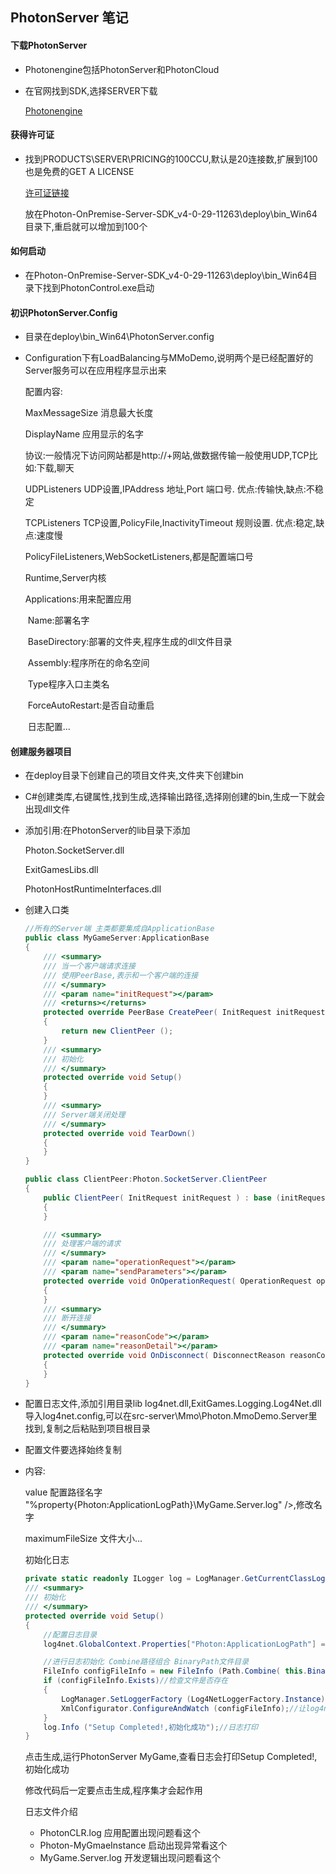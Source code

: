 ## PhotonServer 笔记

#### 下载PhotonServer

- Photonengine包括PhotonServer和PhotonCloud

- 在官网找到SDK,选择SERVER下载

   [Photonengine](https://www.photonengine.com/zh-CN/sdks#server-sdkserverserver)

#### 获得许可证

- 找到PRODUCTS\SERVER\PRICING的100CCU,默认是20连接数,扩展到100也是免费的GET A LICENSE

  [许可证链接](https://www.photonengine.com/zh-CN/Server/Pricing)
  
  放在Photon-OnPremise-Server-SDK_v4-0-29-11263\deploy\bin_Win64目录下,重启就可以增加到100个

#### 如何启动

- 在Photon-OnPremise-Server-SDK_v4-0-29-11263\deploy\bin_Win64目录下找到PhotonControl.exe启动

#### 初识PhotonServer.Config

- 目录在deploy\bin_Win64\PhotonServer.config

- Configuration下有LoadBalancing与MMoDemo,说明两个是已经配置好的Server服务可以在应用程序显示出来

  配置内容:

  

  MaxMessageSize 消息最大长度

  DisplayName 应用显示的名字

  

  协议:一般情况下访问网站都是http://+网站,做数据传输一般使用UDP,TCP比如:下载,聊天

  UDPListeners UDP设置,IPAddress 地址,Port 端口号. 优点:传输快,缺点:不稳定

  TCPListeners TCP设置,PolicyFile,InactivityTimeout 规则设置. 优点:稳定,缺点:速度慢

  PolicyFileListeners,WebSocketListeners,都是配置端口号

  

  Runtime,Server内核

  

  Applications:用来配置应用

  ​	Name:部署名字

  ​	BaseDirectory:部署的文件夹,程序生成的dll文件目录

  ​	Assembly:程序所在的命名空间

  ​	Type程序入口主类名

  ​	ForceAutoRestart:是否自动重启

  ​	日志配置...

#### 创建服务器项目

- 在deploy目录下创建自己的项目文件夹,文件夹下创建bin

- C#创建类库,右键属性,找到生成,选择输出路径,选择刚创建的bin,生成一下就会出现dll文件

- 添加引用:在PhotonServer的lib目录下添加

  Photon.SocketServer.dll

  ExitGamesLibs.dll

  PhotonHostRuntimeInterfaces.dll

- 创建入口类

  ```c#
  //所有的Server端 主类都要集成自ApplicationBase
  public class MyGameServer:ApplicationBase
  {
      /// <summary>
      /// 当一个客户端请求连接
      /// 使用PeerBase,表示和一个客户端的连接
      /// </summary>
      /// <param name="initRequest"></param>
      /// <returns></returns>
      protected override PeerBase CreatePeer( InitRequest initRequest )
      {
          return new ClientPeer ();
      }
      /// <summary>
      /// 初始化
      /// </summary>
      protected override void Setup()
      {
      }
      /// <summary>
      /// Server端关闭处理
      /// </summary>
      protected override void TearDown()
      {
      }
  }
  ```

  ```csharp
  public class ClientPeer:Photon.SocketServer.ClientPeer
  {
      public ClientPeer( InitRequest initRequest ) : base (initRequest)
      {
      }
  
      /// <summary>
      /// 处理客户端的请求
      /// </summary>
      /// <param name="operationRequest"></param>
      /// <param name="sendParameters"></param>
      protected override void OnOperationRequest( OperationRequest operationRequest, SendParameters sendParameters )
      {
      }
      /// <summary>
      /// 断开连接
      /// </summary>
      /// <param name="reasonCode"></param>
      /// <param name="reasonDetail"></param>
      protected override void OnDisconnect( DisconnectReason reasonCode, string reasonDetail )
      {
      }
  }
  ```


- 配置日志文件,添加引用目录lib log4net.dll,ExitGames.Logging.Log4Net.dll导入log4net.config,可以在src-server\Mmo\Photon.MmoDemo.Server里找到,复制之后粘贴到项目根目录

- 配置文件要选择始终复制

- 内容:

  value 配置路径名字 "%property{Photon:ApplicationLogPath}\\MyGame.Server.log" />,修改名字

  maximumFileSize 文件大小...

  初始化日志

  ```c#
  private static readonly ILogger log = LogManager.GetCurrentClassLogger ();
  /// <summary>
  /// 初始化
  /// </summary>
  protected override void Setup()
  {
      //配置日志目录
      log4net.GlobalContext.Properties["Photon:ApplicationLogPath"] = Path.Combine( Path.Combine (this.ApplicationRootPath, "bin_Win64"),"log");
  
      //进行日志初始化 Combine路径组合 BinaryPath文件目录
      FileInfo configFileInfo = new FileInfo (Path.Combine( this.BinaryPath, "log4net.config"));
      if (configFileInfo.Exists)//检查文件是否存在
      {
          LogManager.SetLoggerFactory (Log4NetLoggerFactory.Instance);//创建日志工厂 让photon知道
          XmlConfigurator.ConfigureAndWatch (configFileInfo);//让log4net这个插件读取配置文件
      }
      log.Info ("Setup Completed!,初始化成功");//日志打印
  }
  ```

  点击生成,运行PhotonServer MyGame,查看日志会打印Setup Completed!,初始化成功

  修改代码后一定要点击生成,程序集才会起作用

  日志文件介绍

  - PhotonCLR.log 应用配置出现问题看这个
  - Photon-MyGmaeInstance 启动出现异常看这个
  - MyGame.Server.log 开发逻辑出现问题看这个







